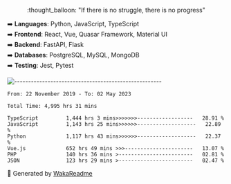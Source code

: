 <p align="center"> 
  :thought_balloon: "If there is no struggle, there is no progress"
</p>

<p align="left">
  ➡️ <strong>Languages</strong>: Python, JavaScript, TypeScript<br>
  ➡️ <strong>Frontend</strong>: React, Vue, Quasar Framework, Material UI<br>
  ➡️ <strong>Backend</strong>: FastAPI, Flask<br>
  ➡️ <strong>Databases</strong>: PostgreSQL, MySQL, MongoDB<br>
  ➡️ <strong>Testing</strong>: Jest, Pytest<br>
</p>

![-----------------------------------------------------](https://raw.githubusercontent.com/andreasbm/readme/master/assets/lines/vintage.png)

<!--START_SECTION:waka-->

```text
From: 22 November 2019 - To: 02 May 2023

Total Time: 4,995 hrs 31 mins

TypeScript         1,444 hrs 3 mins>>>>>>>------------------   28.91 %
JavaScript         1,143 hrs 25 mins>>>>>>-------------------   22.89 %
Python             1,117 hrs 43 mins>>>>>>-------------------   22.37 %
Vue.js             652 hrs 49 mins >>>----------------------   13.07 %
PHP                140 hrs 36 mins >------------------------   02.81 %
JSON               123 hrs 29 mins >------------------------   02.47 %
```

<!--END_SECTION:waka-->


🚀 Generated by [WakaReadme](https://github.com/athul/waka-readme)
